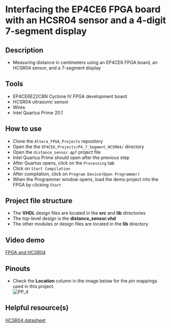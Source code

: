 # Interfacing the EP4CE6 FPGA board with an HCSR04 sensor and a 4-digit 7-segment display  

## Description    
- Measuring distance in centimeters using an EP4CE6 FPGA board, an HCSR04 sensor, and a 7-segment display

## Tools  
- EP4CE6E22C8N Cyclone IV FPGA development board
- HCSR04 ultrasonic sensor
- Wires  
- Intel Quartus Prime 20.1  

## How to use  
- Clone the ``Altera_FPGA_Projects`` repository  
- Open the the ``EP4CE6_Projects/P4_7_Segment_HCSR04/`` directory  
- Open the ``distance_sensor.qpf`` project file  
- Intel Quartus Prime should open after the previous step  
- After Quartus opens, click on the ``Processing`` tab  
- Click on ``Start Compilation``  
- After compilation, click on ``Program Device(Open Programmer)``  
- When the Programmer window opens, load the demo project into the FPGA by clicking ``Start`` 

## Project file structure  
- The **VHDL** design files are located in the **src** and **lib** directories  
- The top-level design is the **distance_sensor.vhd**  
- The other modules or design files are located in the **lib** directory  

## Video demo  
[FPGA and HCSR04](https://drive.google.com/file/d/1daxeoCYMT9oGF4qxWWH_68sKgZeNWnto/view?usp=sharing)  

## Pinouts  
- Check the **Location** column in the image below for the pin mappings used in this project.    
![PP_4](https://github.com/MUDAL/Altera_FPGA_Projects/assets/46250887/15e88835-f6bf-49bd-af3e-d34e7ea3d236)  

## Helpful resource(s)  
[HCSR04 datasheet](https://drive.google.com/file/d/16QAANfYQO59LjlhRBzEFDkZxpB2MxlI5/view?usp=sharing)  

